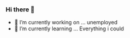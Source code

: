 ### Hi there 👋
- 🔭 I’m currently working on ... unemployed
- 🌱 I’m currently learning ... Everything i could
